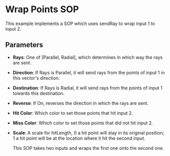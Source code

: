 # Wrap Points SOP

This example implements a SOP which uses sendRay to wrap input 1 to input 2.

## Parameters
* **Rays**:	One of [Parallel, Radial], which determines in which way the rays are sent.
* **Direction**: If Rays is Parallel, it will send rays from the points of input 1 in this vector's direction.
* **Destination**: If Rays is Radial, it will send rays from the points of input 1 towards this destination.
* **Reverse**: If On, reverses the direction in which the rays are sent.
* **Hit Color**: Which color to set those points that hit input 2.
* **Miss Color**: Which color to set those points that did not hit input 2.
* **Scale**: A scale for hitLength, 0 a hit point will stay in its original position; 1 a hit point will be at the location
	where it hit the second input.

	This SOP takes two inputs and wraps the first one onto the second one.